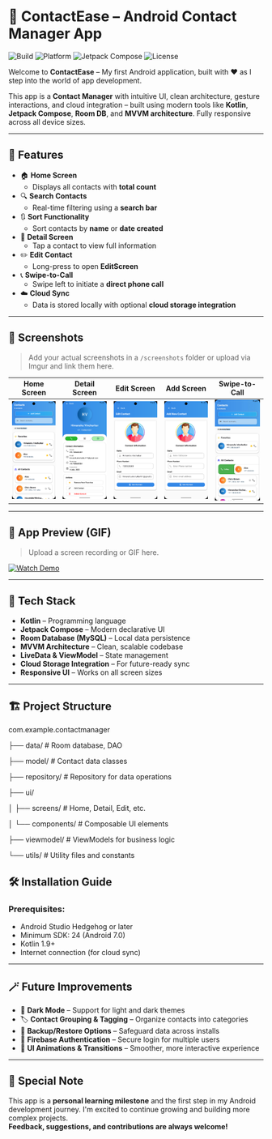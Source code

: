 # 📱 ContactEase – Android Contact Manager App

![Build](https://img.shields.io/badge/build-passing-brightgreen)
![Platform](https://img.shields.io/badge/platform-Android-blue)
![Jetpack Compose](https://img.shields.io/badge/Jetpack--Compose-UI%20Framework-orange)
![License](https://img.shields.io/github/license/yourusername/contactease)

Welcome to **ContactEase** – My first Android application, built with ❤️ as I step into the world of app development.

This app is a **Contact Manager** with intuitive UI, clean architecture, gesture interactions, and cloud integration – built using modern tools like **Kotlin**, **Jetpack Compose**, **Room DB**, and **MVVM architecture**. Fully responsive across all device sizes.

---

## 🚀 Features

- 🏠 **Home Screen**
  - Displays all contacts with **total count**
- 🔍 **Search Contacts**
  - Real-time filtering using a **search bar**
- 🔃 **Sort Functionality**
  - Sort contacts by **name** or **date created**
- 👤 **Detail Screen**
  - Tap a contact to view full information
- ✏️ **Edit Contact**
  - Long-press to open **EditScreen**
- 📞 **Swipe-to-Call**
  - Swipe left to initiate a **direct phone call**
- ☁️ **Cloud Sync**
  - Data is stored locally with optional **cloud storage integration**

---

## 📸 Screenshots

> Add your actual screenshots in a `/screenshots` folder or upload via Imgur and link them here.

| Home Screen | Detail Screen | Edit Screen | Add Screen | Swipe-to-Call |
|-------------|---------------|-------------|----------------|----------------|
| ![home](assets/HomeScreen.png) | ![detail](assets/DetailScreen.png) | ![edit](assets/EditScreen.png) | ![add](assets/AddScreen.png) | ![swipe](assets/SwipScreen.jpg) |

---

## 🎥 App Preview (GIF)

> Upload a screen recording or GIF here.

[![Watch Demo](https://img.youtube.com/vi/dQw4w9WgXcQ/0.jpg)](https://drive.google.com/file/d/1AbCDeFgHIjkLmNOPqrStuv/view?usp=sharing)


---

## 🧰 Tech Stack


- **Kotlin** – Programming language
- **Jetpack Compose** – Modern declarative UI
- **Room Database (MySQL)** – Local data persistence
- **MVVM Architecture** – Clean, scalable codebase
- **LiveData & ViewModel** – State management
- **Cloud Storage Integration** – For future-ready sync
- **Responsive UI** – Works on all screen sizes

---

## 🏗 Project Structure

com.example.contactmanager

├── data/ # Room database, DAO

├── model/ # Contact data classes

├── repository/ # Repository for data operations

├── ui/

│ ├── screens/ # Home, Detail, Edit, etc.

│ └── components/ # Composable UI elements

├── viewmodel/ # ViewModels for business logic

└── utils/ # Utility files and constants

## 🛠 Installation Guide

### Prerequisites:
- Android Studio Hedgehog or later
- Minimum SDK: 24 (Android 7.0)
- Kotlin 1.9+
- Internet connection (for cloud sync)

---


## 🪄 Future Improvements

- 🌙 **Dark Mode** – Support for light and dark themes  
- 🏷️ **Contact Grouping & Tagging** – Organize contacts into categories  
- 🔄 **Backup/Restore Options** – Safeguard data across installs  
- 🔐 **Firebase Authentication** – Secure login for multiple users  
- 🎨 **UI Animations & Transitions** – Smoother, more interactive experience  

---

## 🙌 Special Note

This app is a **personal learning milestone** and the first step in my Android development journey. I'm excited to continue growing and building more complex projects.  
**Feedback, suggestions, and contributions are always welcome!**


